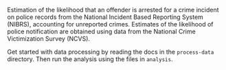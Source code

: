 Estimation of the likelihood that an offender is arrested for a crime incident on police records from
the National Incident Based Reporting System (NIBRS), accounting for unreported
crimes. Estimates of the likelihood of police notification are obtained using
data from the National Crime Victimization Survey (NCVS).

Get started with data processing by reading the docs in the `process-data` directory. Then run the analysis using the files in `analysis`. 
